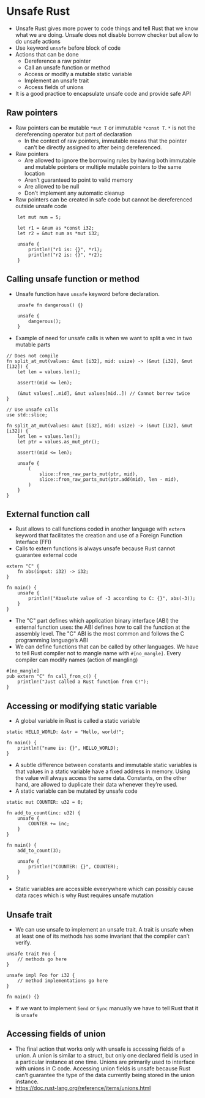 # Unsafe Rust

* Unsafe Rust gives more power to code things and tell Rust that we know what we are doing. Unsafe does not disable borrow checker but allow to do unsafe actions
* Use keyword `unsafe` before block of code
* Actions that can be done
    * Dereference a raw pointer
    * Call an unsafe function or method
    * Access or modify a mutable static variable
    * Implement an unsafe trait
    * Access fields of unions
* It is a good practice to encapsulate unsafe code and provide safe API

## Raw pointers
* Raw pointers can be mutable `*mut T` or immutable `*const T`. `*` is not the dereferencing operator but part of declaration
    * In the context of raw pointers, immutable means that the pointer can’t be directly assigned to after being dereferenced.
* Raw pointers
    * Are allowed to ignore the borrowing rules by having both immutable and mutable pointers or multiple mutable pointers to the same location
    * Aren’t guaranteed to point to valid memory
    * Are allowed to be null
    * Don’t implement any automatic cleanup
* Raw pointers can be created in safe code but cannot be dereferenced outside unsafe code
```
    let mut num = 5;

    let r1 = &num as *const i32;
    let r2 = &mut num as *mut i32;

    unsafe {
        println!("r1 is: {}", *r1);
        println!("r2 is: {}", *r2);
    }
```

## Calling unsafe function or method
* Unsafe function have `unsafe` keyword before declaration.
```
    unsafe fn dangerous() {}

    unsafe {
        dangerous();
    }
```
* Example of need for unsafe calls is when we want to split a vec in two mutable parts
```
// Does not compile
fn split_at_mut(values: &mut [i32], mid: usize) -> (&mut [i32], &mut [i32]) {
    let len = values.len();

    assert!(mid <= len);

    (&mut values[..mid], &mut values[mid..]) // Cannot borrow twice
}

// Use unsafe calls
use std::slice;

fn split_at_mut(values: &mut [i32], mid: usize) -> (&mut [i32], &mut [i32]) {
    let len = values.len();
    let ptr = values.as_mut_ptr();

    assert!(mid <= len);

    unsafe {
        (
            slice::from_raw_parts_mut(ptr, mid),
            slice::from_raw_parts_mut(ptr.add(mid), len - mid),
        )
    }
}
```

## External function call
* Rust allows to call functions coded in another language with `extern` keyword that facilitates the creation and use of a Foreign Function Interface (FFI)
* Calls to extern functions is always unsafe because Rust cannot guarantee external code
```
extern "C" {
    fn abs(input: i32) -> i32;
}

fn main() {
    unsafe {
        println!("Absolute value of -3 according to C: {}", abs(-3));
    }
}
```
* The "C" part defines which application binary interface (ABI) the external function uses: the ABI defines how to call the function at the assembly level. The "C" ABI is the most common and follows the C programming language’s ABI
* We can define functions that can be called by other languages. We have to tell Rust compiler not to mangle name with `#[no_mangle]`. Every compiler can modify names (action of mangling)
```
#[no_mangle]
pub extern "C" fn call_from_c() {
    println!("Just called a Rust function from C!");
}
```

## Accessing or modifying static variable
* A global variable in Rust is called a static variable
```
static HELLO_WORLD: &str = "Hello, world!";

fn main() {
    println!("name is: {}", HELLO_WORLD);
}
```
* A subtle difference between constants and immutable static variables is that values in a static variable have a fixed address in memory. Using the value will always access the same data. Constants, on the other hand, are allowed to duplicate their data whenever they’re used.
* A static variable can be mutated by unsafe code
```
static mut COUNTER: u32 = 0;

fn add_to_count(inc: u32) {
    unsafe {
        COUNTER += inc;
    }
}

fn main() {
    add_to_count(3);

    unsafe {
        println!("COUNTER: {}", COUNTER);
    }
}
```
* Static variables are accessible eveerywhere which can possibly cause data races which is why Rust requires unsafe mutation

## Unsafe trait
* We can use unsafe to implement an unsafe trait. A trait is unsafe when at least one of its methods has some invariant that the compiler can’t verify.
```
unsafe trait Foo {
    // methods go here
}

unsafe impl Foo for i32 {
    // method implementations go here
}

fn main() {}
```
* If we want to implement `Send` or `Sync` manually we have to tell Rust that it is `unsafe`

## Accessing fields of union
* The final action that works only with unsafe is accessing fields of a union. A union is similar to a struct, but only one declared field is used in a particular instance at one time. Unions are primarily used to interface with unions in C code. Accessing union fields is unsafe because Rust can’t guarantee the type of the data currently being stored in the union instance.
* https://doc.rust-lang.org/reference/items/unions.html
